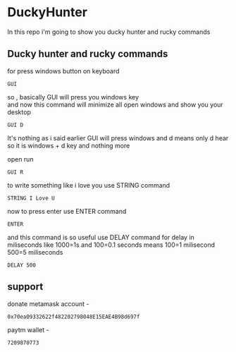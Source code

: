 # DuckyHunter
In this repo i'm going to show you ducky hunter and rucky commands  
## Ducky hunter and rucky commands
for press windows button on keyboard
```
GUI
```
so , basically GUI will press you windows key  
and now this command will minimize all open windows and show you your desktop
```
GUI D
```
It's nothing as i said earlier GUI will press windows  and d means only d hear  
so it is windows + d key and nothing more

open run
```
GUI R
```
to write something like i love you use STRING command 
```
STRING I Love U
```
now to press enter use ENTER command
```
ENTER
```
and this command is so useful use DELAY command for delay in miliseconds like 1000=1s and 100=0.1 seconds means 100=1 milisecond  
500=5 miliseconds
```
DELAY 500
```


## support
donate metamask account -
```
0x70ea09332622f482202798048E15EAE4B98d697f
```
paytm wallet -
```
7209870773
```
